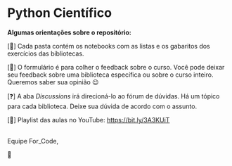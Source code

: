 # Python Científico

**Algumas orientações sobre o repositório:**

[:file_folder:] Cada pasta contém os notebooks com as listas e os gabaritos dos exercícios das bibliotecas.

[:page_facing_up:] O formulário é para colher o feedback sobre o curso. Você pode deixar seu feedback sobre uma biblioteca específica ou sobre o curso inteiro. Queremos saber sua opinião :wink:

[:question:] A aba *Discussions* irá direcioná-lo ao fórum de dúvidas. Há um tópico para cada biblioteca. Deixe sua dúvida de acordo com o assunto.

[:link:] Playlist das aulas no YouTube: https://bit.ly/3A3KUiT
<br/><br/>

Equipe For_Code, </p>:purple_heart:
